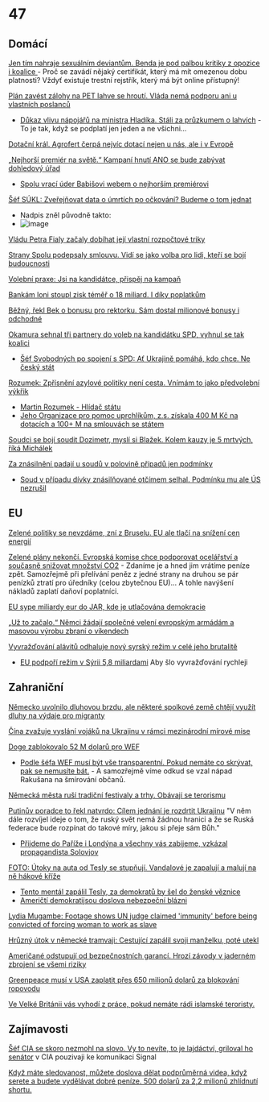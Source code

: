 # 47 

## Domácí

[Jen tím nahraje sexuálním deviantům. Benda je pod palbou kritiky z opozice i koalice ](https://www.novinky.cz/clanek/domaci-jen-tim-nahraje-sexualnim-deviantum-benda-je-pod-palbou-kritiky-z-opozice-i-koalice-40514611) - Proč se zavádí nějaký certifikát, který má mít omezenou dobu platnosti? Vždyť existuje trestní rejstřík, který má být online přístupný!

[Plán zavést zálohy na PET lahve se hroutí. Vláda nemá podporu ani u vlastních poslanců](https://www.novinky.cz/clanek/ekonomika-plan-zavest-zalohy-na-pet-lahve-se-hrouti-vlada-nema-podporu-ani-u-vlastnich-poslancu-40514784)
  -  [Důkaz vlivu nápojářů na ministra Hladíka. Stáli za průzkumem o lahvích](https://www.idnes.cz/zpravy/domaci/zalohovani-pet-lahve-hladik-ministr-pruzkum-napojari.A241104_193633_domaci_ceve) - To je tak, když se podplatí jen jeden a ne všichni...

[Dotační král. Agrofert čerpá nejvíc dotací nejen u nás, ale i v Evropě](https://www.forum24.cz/dotacni-kral-agrofert-cerpa-nejvic-dotaci-nejen-u-nas-ale-i-v-evrope)

[„Nejhorší premiér na světě.“ Kampaní hnutí ANO se bude zabývat dohledový úřad](https://www.idnes.cz/zpravy/domaci/hnuti-ano-negativni-predvolebni-kampan-pruzkum-nejhorsi-premier.A250311_083217_domaci_misl)
  -  [Spolu vrací úder Babišovi webem o nejhorším premiérovi](https://www.novinky.cz/clanek/volby-do-poslanecke-snemovny-spolu-vraci-uder-babisovi-webem-o-nejhorsim-premierovi-40514717)

[Šéf SÚKL: Zveřejňovat data o úmrtích po očkování? Budeme o tom jednat](https://www.seznamzpravy.cz/clanek/domaci-zivot-v-cesku-rozhovor-reditel-sukl-ockovani-272489)
  -  Nadpis zněl původně takto:
  -  ![image](https://github.com/user-attachments/assets/8b8e49be-0a60-4b5a-a449-e3faa2ac61cf)


[Vládu Petra Fialy začaly dobíhat její vlastní rozpočtové triky](https://www.irozhlas.cz/komentare/vladu-petra-fialy-zacaly-dobihat-jeji-vlastni-rozpoctove-triky_2503241630_ntu)

[Strany Spolu podepsaly smlouvu. Vidí se jako volba pro lidi, kteří se bojí budoucnosti](https://www.novinky.cz/clanek/volby-do-poslanecke-snemovny-strany-spolu-podepsaly-smlouvu-vidi-se-jako-volba-pro-lidi-kteri-se-boji-budoucnosti-40514507)

[Volební praxe: Jsi na kandidátce, přispěj na kampaň](https://www.novinky.cz/clanek/volby-do-poslanecke-snemovny-volebni-praxe-jsi-na-kandidatce-prispej-na-kampan-40513291)

[Bankám loni stoupl zisk téměř o 18 miliard. I díky poplatkům](https://www.novinky.cz/clanek/ekonomika-bankam-loni-stoupl-zisk-temer-o-18-miliard-i-diky-poplatkum-40513842)

[Běžný, řekl Bek o bonusu pro rektorku. Sám dostal milionové bonusy i odchodné](https://www.idnes.cz/zpravy/domaci/mikulas-bek-odmeny-univerzita-karlova-masarykova-univerzita.A250319_185852_domaci_ceve?zdroj=otvirak)

[Okamura sehnal tři partnery do voleb na kandidátku SPD, vyhnul se tak koalici](https://www.idnes.cz/volby/spd-memorandum-o-spolupraci-pro-svobodni-trikolora-volby-2025.A250321_034831_volby_kop?utm_source=twitter&utm_medium=wall&utm_campaign=idnes)
  -  [Šéf Svobodných po spojení s SPD: Ať Ukrajině pomáhá, kdo chce. Ne český stát ](https://www.seznamzpravy.cz/clanek/volby-do-poslanecke-snemovny-sef-svobodnych-po-spojeni-s-spd-at-ukrajine-pomaha-kdo-chce-ne-cesky-stat-272343)

[Rozumek: Zpřísnění azylové politiky není cesta. Vnímám to jako předvolební výkřik ](https://www.irozhlas.cz/zpravy-domov/rozumek-zprisneni-azylove-politiky-neni-cesta-vnimam-jako-predvolebni-vykrik_2503080010_elev)
  -  [Martin Rozumek - Hlídač státu](https://www.hlidacstatu.cz/osoba/martin-rozumek)
  -  [Jeho Organizace pro pomoc uprchlíkům, z.s. získala 400 M Kč na dotacích a 100+ M na smlouvách se státem](https://www.hlidacstatu.cz/subjekt/45768676)

[Soudci se bojí soudit Dozimetr, myslí si Blažek. Kolem kauzy je 5 mrtvých, říká Michálek ](https://www.echo24.cz/a/HdxFr/zpravy-domaci-soudci-se-mozna-boji-soudit-dozimetr-blazek-pet-mrtvych-dozimetr)

[Za znásilnění padají u soudů v polovině případů jen podmínky](https://www.novinky.cz/clanek/krimi-za-znasilneni-padaji-u-soudu-v-polovine-pripadu-jen-podminky-40514398)
  -  [Soud v případu dívky znásilňované otčímem selhal. Podmínku mu ale ÚS nezrušil](https://www.novinky.cz/clanek/krimi-soud-v-pripadu-divky-znasilnovane-otcimem-selhal-podminku-mu-ale-us-nezrusil-40514651)

## EU

[Zelené politiky se nevzdáme, zní z Bruselu. EU ale tlačí na snížení cen energií](https://www.e15.cz/byznys/prumysl-a-energetika/zelene-politiky-se-nevzdame-zni-z-bruselu-eu-ale-tlaci-na-snizeni-cen-energii-1423139)

[Zelené plány nekončí. Evropská komise chce podporovat ocelářství a současně snižovat množství CO2](https://www.novinky.cz/clanek/ekonomika-zelene-plany-nekonci-evropska-komise-chce-podporovat-ocelarstvi-a-soucasne-snizovat-mnozstvi-co2-40513742) - Zdaníme je a hned jim vrátíme peníze zpět. Samozřejmě při přelívání peněz z jedné strany na druhou se pár penízků ztratí pro úředníky (celou zbytečnou EU)... A tohle navýšení nákladů zaplatí daňoví poplatníci.

[EU sype miliardy eur do JAR, kde je utlačována demokracie](https://www.novinky.cz/clanek/zahranicni-evropa-eu-sype-miliardy-eur-do-jar-kde-je-utlacovana-demokracie-40513152)

[„Už to začalo.“ Němci žádají společné velení evropským armádám a masovou výrobu zbraní o víkendech ](https://www.echo24.cz/a/H94f7/svet-zpravy-uz-to-zacalo-nemci-zadaji-spolecne-veleni-evropske-armady-masovou-vyrobu-zbrani-o-vikendech)

[Vyvražďování alávitů odhaluje nový syrský režim v celé jeho brutalitě](https://www.novinky.cz/clanek/zahranicni-blizky-a-stredni-vychod-vyvrazdovani-alavitu-odhaluje-novy-syrsky-rezim-v-cele-jeho-brutalite-40512601)
  -  [EU podpoří režim v Sýrii 5,8 miliardami](https://x.com/CT24zive/status/1901724729460797915) Aby šlo vyvražďování rychleji


## Zahraniční

[Německo uvolnilo dluhovou brzdu, ale některé spolkové země chtějí využít dluhy na výdaje pro migranty ](https://www.echo24.cz/a/HvfQ3/zpravy-svet-nemecko-penize-z-investic-na-migranty-uvolnilo-dluhovou-brzdu)

[Čína zvažuje vyslání vojáků na Ukrajinu v rámci mezinárodní mírové mise](https://www.novinky.cz/clanek/valka-na-ukrajine-cina-zvazuje-vyslani-vojaku-na-ukrajinu-v-ramci-mezinarodni-mirove-mise-40514188)

[Doge zablokovalo 52 M dolarů pro WEF](https://x.com/UpdateNews724/status/1902525106926030887)
  -  [Podle šéfa WEF musí být vše transparentní. Pokud nemáte co skrývat, pak se nemusíte bát.](https://x.com/Artemisfornow/status/1904081784771350799) - A samozřejmě víme odkud se vzal nápad Rakušana na šmírování občanů.

[Německá města ruší tradiční festivaly a trhy. Obávají se terorismu ](https://www.forum24.cz/nemecka-mesta-rusi-tradicni-festivaly-a-trhy-obavaji-se-terorismu)

[Putinův poradce to řekl natvrdo: Cílem jednání je rozdrtit Ukrajinu](https://www.novinky.cz/clanek/valka-na-ukrajine-putinuv-poradce-to-rekl-natvrdo-cilem-jednani-je-rozdrtit-ukrajinu-40513858) "V něm dále rozvíjel ideje o tom, že ruský svět nemá žádnou hranici a že se Ruská federace bude rozpínat do takové míry, jakou si přeje sám Bůh."
  -  [Přijdeme do Paříže i Londýna a všechny vás zabijeme, vzkázal propagandista Solovjov ](https://www.forum24.cz/prijdeme-do-parize-i-londyna-a-vsechny-vas-zabijeme-vzkazal-propagandista-solovjov)

[FOTO: Útoky na auta od Tesly se stupňují. Vandalové je zapalují a malují na ně hákové kříže](https://www.novinky.cz/clanek/zahranicni-amerika-foto-utoky-na-auta-od-tesly-se-stupnuji-vandalove-je-zapaluji-a-maluji-na-ne-hakove-krize-40513670)
  -  [Tento mentál zapálil Tesly, za demokratů by šel do ženské věznice](https://x.com/Osint613/status/1902780255913353530)
  -  [Američtí demokratijsou doslova nebezpeční blázni](https://x.com/libsoftiktok/status/1903073520248115554)

[Lydia Mugambe: Footage shows UN judge claimed 'immunity' before being convicted of forcing woman to work as slave](https://news.sky.com/story/lydia-mugambe-footage-shows-un-judge-claimed-immunity-before-being-convicted-of-forcing-woman-to-work-as-slave-13327897)

[Hrůzný útok v německé tramvaji: Cestující zapálil svoji manželku, poté utekl ](https://www.echo24.cz/a/HpGtt/zpravy-svet-v-nemecku-cestujici-zapalil-zenu-v-tramvaji-a-polil-benzinem)

[Američané odstupují od bezpečnostních garancí. Hrozí závody v jaderném zbrojení se všemi riziky](https://www.novinky.cz/clanek/zahranicni-americane-odstupuji-od-bezpecnostnich-garanci-hrozi-zavody-v-jadernem-zbrojeni-se-vsemi-riziky-40513473)

[Greenpeace musí v USA zaplatit přes 650 milionů dolarů za blokování ropovodu](https://ct24.ceskatelevize.cz/clanek/svet/greenpeace-musi-v-usa-zaplatit-stovky-milionu-dolaru-za-blokovani-ropovodu-359207)

[Ve Velké Británii vás vyhodí z práce, pokud nemáte rádi islamské teroristy.](https://www.telegraph.co.uk/news/2025/03/23/i-condemned-the-oct-7-massacre-cost-me-job-severn-water/)

## Zajímavosti

[Šéf CIA se skoro nezmohl na slovo. Vy to nevíte, to je lajdáctví, griloval ho senátor](https://zpravy.aktualne.cz/zahranici/sef-cia-se-skoro-nezmohl-na-slovo-vy-to-nevite-to-je-lajdact/r~4e21f5ca0a4c11f0a26cac1f6b220ee8/) v CIA pouzivaji ke komunikaci Signal

[Když máte sledovanost, můžete doslova dělat podprůměrná videa, když serete a budete vydělávat dobré peníze. 500 dolarů za 2,2 milionů zhlídnutí shortu.](https://www.youtube.com/watch?v=f6bqbB1e4cU)
